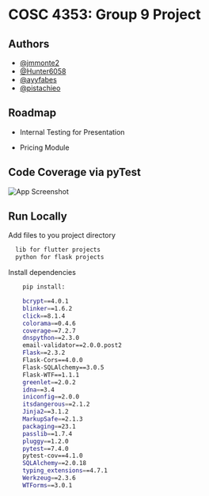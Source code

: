 
# COSC 4353: Group 9 Project




## Authors

- [@jmmonte2](https://www.github.com/jmmonte2)
- [@Hunter6058](https://www.github.com/Hunter6058)
- [@ayyfabes](https://www.github.com/ayyfabes)
- [@pistachieo](https://www.github.com/pistachieo)


## Roadmap

- Internal Testing for Presentation

- Pricing Module
## Code Coverage via pyTest

![App Screenshot](https://imgur.com/ILLJgSs.jpg)


## Run Locally

Add files to you project directory

```bash
  lib for flutter projects
  python for flask projects
```

Install dependencies

```bash
    pip install: 

    bcrypt==4.0.1
    blinker==1.6.2
    click==8.1.4
    colorama==0.4.6
    coverage==7.2.7
    dnspython==2.3.0
    email-validator==2.0.0.post2
    Flask==2.3.2
    Flask-Cors==4.0.0
    Flask-SQLAlchemy==3.0.5
    Flask-WTF==1.1.1
    greenlet==2.0.2
    idna==3.4
    iniconfig==2.0.0
    itsdangerous==2.1.2
    Jinja2==3.1.2
    MarkupSafe==2.1.3
    packaging==23.1
    passlib==1.7.4
    pluggy==1.2.0
    pytest==7.4.0
    pytest-cov==4.1.0
    SQLAlchemy==2.0.18
    typing_extensions==4.7.1
    Werkzeug==2.3.6
    WTForms==3.0.1


```

